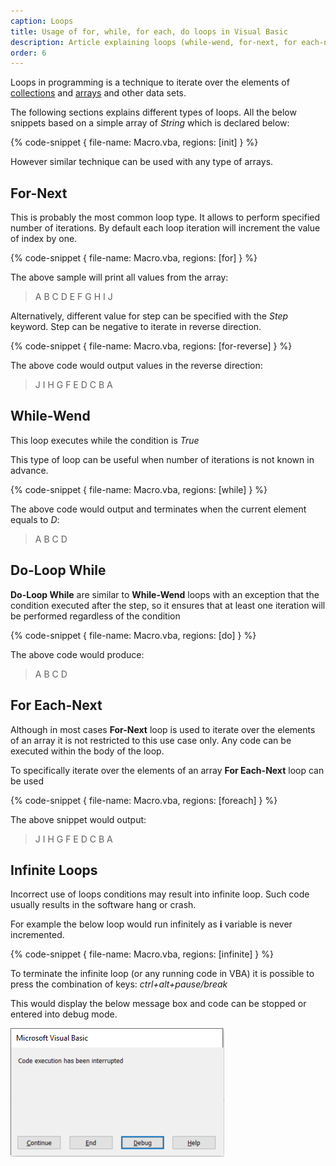 ```yaml
---
caption: Loops
title: Usage of for, while, for each, do loops in Visual Basic
description: Article explaining loops (while-wend, for-next, for each-next, do-while) and traversing techniques
order: 6
---
```

Loops in programming is a technique to iterate over the elements of [collections](/visual-basic/data-sets/collection/) and [arrays](/visual-basic/data-sets/array/) and other data sets.

The following sections explains different types of loops. All the below snippets based on a simple array of *String* which is declared below:

{% code-snippet { file-name: Macro.vba, regions: [init] } %}

However similar technique can be used with any type of arrays.

## For-Next

This is probably the most common loop type. It allows to perform specified number of iterations. By default each loop iteration will increment the value of index by one.

{% code-snippet { file-name: Macro.vba, regions: [for] } %}

The above sample will print all values from the array:

> A B C D E F G H I J

Alternatively, different value for step can be specified with the *Step* keyword. Step can be negative to iterate in reverse direction.

{% code-snippet { file-name: Macro.vba, regions: [for-reverse] } %}

The above code would output values in the reverse direction:

> J I H G F E D C B A

## While-Wend

This loop executes while the condition is *True*

This type of loop can be useful when number of iterations is not known in advance.

{% code-snippet { file-name: Macro.vba, regions: [while] } %}

The above code would output and terminates when the current element equals to *D*:

> A B C D

## Do-Loop While

**Do-Loop While** are similar to **While-Wend** loops with an exception that the condition executed after the step, so it ensures that at least one iteration will be performed regardless of the condition

{% code-snippet { file-name: Macro.vba, regions: [do] } %}

The above code would produce:

> A B C D

## For Each-Next

Although in most cases **For-Next** loop is used to iterate over the elements of an array it is not restricted to this use case only. Any code can be executed within the body of the loop.

To specifically iterate over the elements of an array **For Each-Next** loop can be used

{% code-snippet { file-name: Macro.vba, regions: [foreach] } %}

The above snippet would output:

> J I H G F E D C B A

## Infinite Loops

Incorrect use of loops conditions may result into infinite loop. Such code usually results in the software hang or crash.

For example the below loop would run infinitely as **i** variable is never incremented.

{% code-snippet { file-name: Macro.vba, regions: [infinite] } %}

To terminate the infinite loop (or any running code in VBA) it is possible to press the combination of keys: *ctrl+alt+pause/break*

This would display the below message box and code can be stopped or entered into debug mode.

![Terminating infinite loop](terminate-code-execution.png)